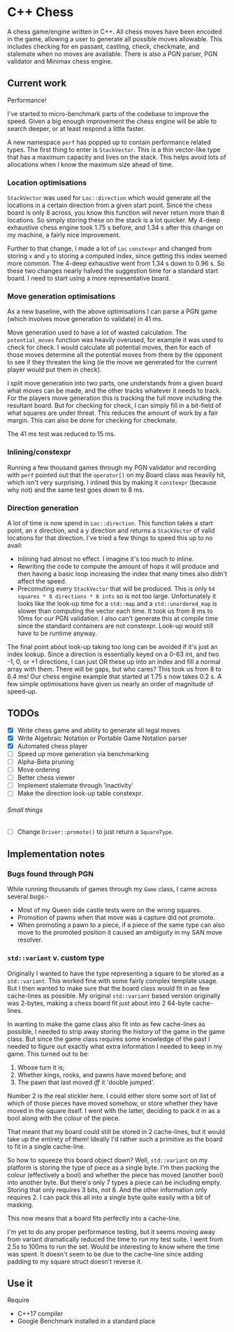 # C++ Chess

A chess game/engine written in C++. All chess moves have been encoded in the game, allowing a user to generate
all possible moves allowable. This includes checking for en passant, castling, check, checkmate, and stalemate when no
moves are available. There is also a PGN parser, PGN validator and Minimax chess engine.

## Current work

Performance!

I've started to micro-benchmark parts of the codebase to improve the speed. Given a big enough improvement the chess
engine will be able to search deeper, or at least respond a little faster.

A new namespace `perf` has popped up to contain performance related types. The first thing to enter is `StackVector`.
This is a thin vector-like type that has a maximum capacity and lives on the stack. This helps avoid lots of allocations
when I know the maximum size ahead of time.

### Location optimisations

`StackVector` was used for `Loc::direction` which would generate all the locations in a certain direction from a given start
point. Since the chess board is only 8 across, you know this function will never return more than 8 locations. So simply
storing these on the stack is a lot quicker. My 4-deep exhaustive chess engine took 1.75 s before, and 1.34 s after this
change on my machine, a fairly nice improvement.

Further to that change, I made a lot of `Loc` `constexpr` and changed from storing `x` and `y` to storing a computed
index, since getting this index seemed more common. The 4-deep exhaustive went from 1.34 s down to 0.96 s. So these two
changes nearly halved the suggestion time for a standard start board. I need to start using a more representative board.

### Move generation optimisations

As a new baseline, with the above optimisations I can parse a PGN game (which involves move generation to validate) in 
41 ms.

Move generation used to have a lot of wasted calculation. The `potential_moves` function was heavily overused, for
example it was used to check for check. I would calculate all potential moves, then for each of those moves determine
all the potential moves from there by the opponent to see if they threaten the king (ie the move we generated for the
current player would put them in check).

I split move generation into two parts, one understands from a given board what moves can be made, and the other
tracks whatever it needs to track. For the players move generation this is tracking the full move including the
resultant board. But for checking for check, I can simply fill in a bit-field of what squares are under threat. This
reduces the amount of work by a fair margin. This can also be done for checking for checkmate.

The 41 ms test was reduced to 15 ms.

### Inlining/constexpr

Running a few thousand games through my PGN validator and recording with `perf` pointed out that the `operator[]` on my
Board class was heavily hit, which isn't very surprising. I inlined this by making it `constexpr` (because why not) and
the same test goes down to 8 ms.

### Direction generation

A lot of time is now spend in `Loc::direction`. This function takes a start point, an x direction, and a y direction and
returns a `StackVector` of valid locations for that direction. I've tried a few things to speed this up to no avail:

* Inlining had almost no effect. I imagine it's too much to inline.
* Rewriting the code to compute the amount of hops it will produce and then having a basic loop increasing the index
  that many times also didn't affect the speed.
* Precomuting every `StackVector` that will be produced. This is only `64 squares * 8 directions * 8 ints` so is not
  too large. Unfortunately it looks like the look-up time for a `std::map` and a `std::unordered_map` is slower than
  computing the vector each time. It took us from 8 ms to 10ms for our PGN validation. I also can't generate this at
  compile time since the standard containers are not constexpr. Look-up would still have to be runtime anyway.
  
The final point about look-up taking too long can be avoided if it's just an index lookup. Since a direction is
essentially keyed on a 0-63 int, and two -1, 0, or +1 directions, I can just OR these up into an index and fill a normal
array with them. There will be gaps, but who cares? This took us from 8 to 6.4 ms! Our chess engine example that started
at 1.75 s now takes 0.2 s. A few simple optimisations have given us nearly an order of magnitude of speed-up.

## TODOs

* [x] Write chess game and ability to generate all legal moves
* [x] Write Algebraic Notation or Portable Game Notation parser
* [x] Automated chess player
* [ ] Speed up move generation via benchmarking
* [ ] Alpha-Beta pruning
* [ ] Move ordering
* [ ] Better chess viewer
* [ ] Implement stalemate through 'inactivity'
* [ ] Make the direction look-up table constexpr.

###### Small things

* [ ] Change `Driver::promote()` to just return a `SquareType`.

## Implementation notes

### Bugs found through PGN

While running thousands of games through my `Game` class, I came across several bugs:-

* Most of my Queen side castle tests were on the wrong squares.
* Promotion of pawns when that move was a capture did not promote.
* When promoting a pawn to a piece, if a piece of the same type can also move to the promoted position it caused an
  ambiguity in my SAN move resolver.


### `std::variant` v. custom type

Originally I wanted to have the type representing a square to be stored as a `std::variant`. This worked fine with some
fairly complex template usage. But I then wanted to make sure that the board class would fit in as few cache-lines as
possible. My original `std::variant` based version originally was 2-bytes, making a chess board fit just about into 2
64-byte cache-lines.

In wanting to make the game class also fit into as few cache-lines as possible, I needed to strip away storing the 
history of the game in the game class. But since the game class requires some knowledge of the past I needed to figure
out exactly what extra information I needed to keep in my game. This turned out to be:

1. Whose turn it is;
2. Whether kings, rooks, and pawns have moved before; and
3. The pawn that last moved *iff* it 'double jumped'.

Number 2 is the real stickler here. I could either store some sort of list of which of those pieces have moved somehow,
or store whether they have moved in the square itself. I went with the latter, deciding to pack it in as a bool along
with the colour of the piece.

That meant that my board could still be stored in 2 cache-lines, but it would take up the entirety of them! Ideally I'd
rather such a primitive as the board to fit in a single cache-line.

So how to squeeze this board object down? Well, `std::variant` on my platform is storing the type of piece as a single
byte. I'm then packing the colour (effectively a bool) and whether the piece has moved (another bool) into another byte.
But there's only 7 types a piece can be including empty. Storing that only requires 3 bits, not 8. And the other
information only requires 2. I can pack this all into a single byte quite easily with a bit of masking.

This now means that a board fits perfectly into a cache-line.

I'm yet to do any proper performance testing, but it seems moving away from variant dramatically reduced the time
to run my test suite. I went from 2.5s to 100ms to run the set. Would be interesting to know where the time was spent.
It doesn't seem to be due to the cache-line since adding padding to my square struct doesn't reverse it.

## Use it

Require
* C++17 compiler
* Google Benchmark installed in a standard place